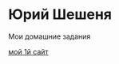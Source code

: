 # Юрий Шешеня
Мои домашние задания

[мой 1й сайт](http://hanterss.githab.io/lesson10/ "моя домашка для 12го урока")
